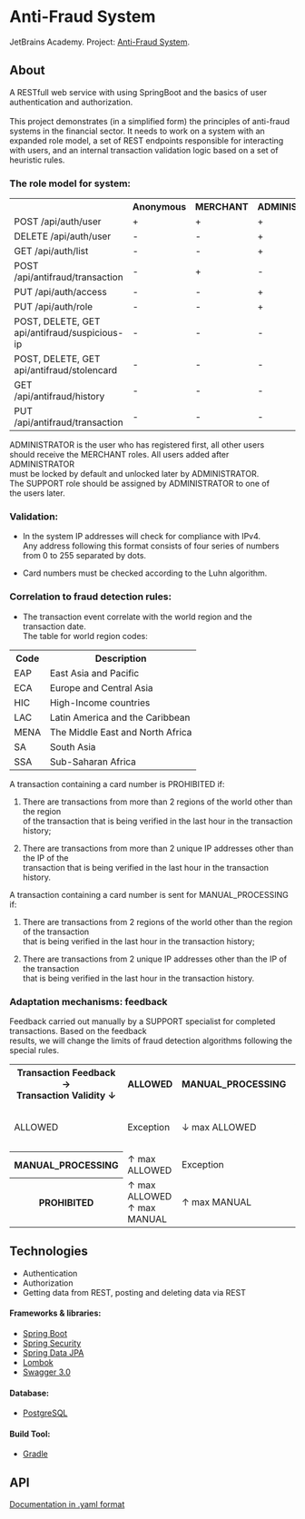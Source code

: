 # Anti-Fraud System
JetBrains Academy. Project: [Anti-Fraud System](https://hyperskill.org/projects/232?track=12).

## About 
A RESTfull web service with using SpringBoot and the basics of user authentication and authorization. <br> <br>
This project demonstrates (in a simplified form) the principles of anti-fraud systems in the financial sector.
It needs to work on a system with an expanded role model, a set of REST endpoints responsible for interacting with users, and an internal transaction validation logic based on a set of heuristic rules.

### The role model for system:</br>
<table>
<tr>
    <th></th>
    <th>Anonymous</th>
    <th>MERCHANT</th>
    <th>ADMINISTRATOR</th>
    <th>SUPPORT</th>
</tr>
<tr>
    <td>POST /api/auth/user</td>
    <td>+</td>
    <td>+</td>
    <td>+</td>
    <td>+</td>
</tr>
<tr>
    <td>DELETE /api/auth/user</td>
    <td>-</td>
    <td>-</td>
    <td>+</td>
    <td>-</td>
</tr>
<tr>
    <td>GET /api/auth/list</td>
    <td>-</td>
    <td>-</td>
    <td>+</td>
    <td>+</td>
</tr>
<tr>
    <td>POST /api/antifraud/transaction</td>
    <td>-</td>
    <td>+</td>
    <td>-</td>
    <td>-</td>
</tr>
<tr>
    <td>PUT /api/auth/access</td>
    <td>-</td>
    <td>-</td>
    <td>+</td>
    <td>-</td>
</tr>
<tr>
    <td>PUT /api/auth/role</td>
    <td>-</td>
    <td>-</td>
    <td>+</td>
    <td>-</td>
</tr>
<tr>
    <td>POST, DELETE, GET api/antifraud/suspicious-ip</td>
    <td>-</td>
    <td>-</td>
    <td>-</td>
    <td>+</td>
</tr>
<tr>
    <td>POST, DELETE, GET api/antifraud/stolencard</td>
    <td>-</td>
    <td>-</td>
    <td>-</td>
    <td>+</td>
</tr>
<tr>
    <td>GET /api/antifraud/history</td>
    <td>-</td>
    <td>-</td>
    <td>-</td>
    <td>+</td>
</tr>
<tr>
    <td>PUT /api/antifraud/transaction</td>
    <td>-</td>
    <td>-</td>
    <td>-</td>
    <td>+</td>
</tr>
</table>

ADMINISTRATOR is the user who has registered first, all other users</br>
should receive the MERCHANT roles. All users added after ADMINISTRATOR</br>
must be locked by default and unlocked later by ADMINISTRATOR.</br>
The SUPPORT role should be assigned by ADMINISTRATOR to one of</br>
the users later.

### Validation: 
* In the system  IP addresses will check for compliance with IPv4.</br>
Any address following this format consists of four series of numbers</br>
from 0 to 255 separated by dots.

* Card numbers must be checked according to the Luhn algorithm.

### Correlation to fraud detection rules:

* The transaction event correlate with the world region and the transaction date.</br>
The table for world region codes:

<table>
    <tr>
        <th>Code</th>
        <th>Description</th>
    </tr>
    <tr>
        <td>EAP</td>
        <td>East Asia and Pacific</td>
    </tr>
    <tr>
        <td>ECA</td>
        <td>Europe and Central Asia</td>
    </tr>
    <tr>
        <td>HIC</td>
        <td>High-Income countries</td>
    </tr>
    <tr>
        <td>LAC</td>
        <td>Latin America and the Caribbean</td>
    </tr>
    <tr>
        <td>MENA</td>
        <td>The Middle East and North Africa</td>
    </tr>
    <tr>
        <td>SA</td>
        <td>South Asia</td>
    </tr>
    <tr>
        <td>SSA</td>
        <td>Sub-Saharan Africa</td>
    </tr>
</table>

A transaction containing a card number is PROHIBITED if:

1. There are transactions from more than 2 regions of the world other than the region</br>
of the transaction that is being verified in the last hour in the transaction history;

2. There are transactions from more than 2 unique IP addresses other than the IP of the</br>
transaction that is being verified in the last hour in the transaction history.

A transaction containing a card number is sent for MANUAL_PROCESSING if:

1. There are transactions from 2 regions of the world other than the region of the transaction</br>
that is being verified in the last hour in the transaction history;

2. There are transactions from 2 unique IP addresses other than the IP of the transaction</br>
that is being verified in the last hour in the transaction history.

### Adaptation mechanisms: feedback

Feedback carried out
manually by a SUPPORT specialist for completed transactions. Based on the feedback</br>
results, we will change the limits of fraud detection algorithms following the special rules.

<table>
    <tr>
        <th>Transaction Feedback →</br>
        Transaction Validity ↓</th>
        <th>ALLOWED</th>
        <th>MANUAL_PROCESSING</th>
        <th>PROHIBITED</th>
    </tr>
    <tr>
        <td>ALLOWED</td>
        <td>Exception</td>
        <td>↓ max ALLOWED</td>
        <td>↓ max ALLOWED
            </br>↓ max MANUAL</td>
    </tr>
    <tr>
        <th>MANUAL_PROCESSING</th>
        <td>↑ max ALLOWED</td>
        <td>Exception</td>
        <td>↓ max MANUAL</td>
    </tr>
    <tr>
        <th>PROHIBITED</th>
        <td>↑ max ALLOWED</br>
            ↑ max MANUAL</td>
        <td>↑ max MANUAL</td>
        <td>Exception</td>
    </tr>
    </tbody>
</table>

## Technologies

* Authentication
* Authorization
* Getting data from REST, posting and deleting data via REST

#### Frameworks & libraries: 
* [Spring Boot](https://spring.io/projects/spring-boot) 
* [Spring Security](https://spring.io/projects/spring-security) 
* [Spring Data JPA](https://spring.io/projects/spring-data-jpa)
* [Lombok](https://projectlombok.org/)
* [Swagger 3.0](https://swagger.io/specification/)

#### Database:
* [PostgreSQL](https://www.postgresql.org/)

#### Build Tool:
* [Gradle](https://gradle.org/)

## API
[Documentation in .yaml format](https://github.com/ValeriaPiont/Anti-Fraud-System/blob/master/anti-fraud-api.yaml)
